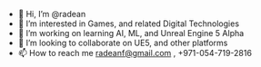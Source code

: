 - 👋 Hi, I’m @radean
- 👀 I’m interested in Games, and related Digital Technologies
- 🌱 I’m working on learning AI, ML, and Unreal Engine 5 Alpha
- 💞️ I’m looking to collaborate on UE5, and other platforms
- 📫 How to reach me radeanf@gmail.com , +971-054-719-2816

<!---
radean/radean is a ✨ special ✨ repository because its `README.md` (this file) appears on your GitHub profile.
You can click the Preview link to take a look at your changes.
--->
